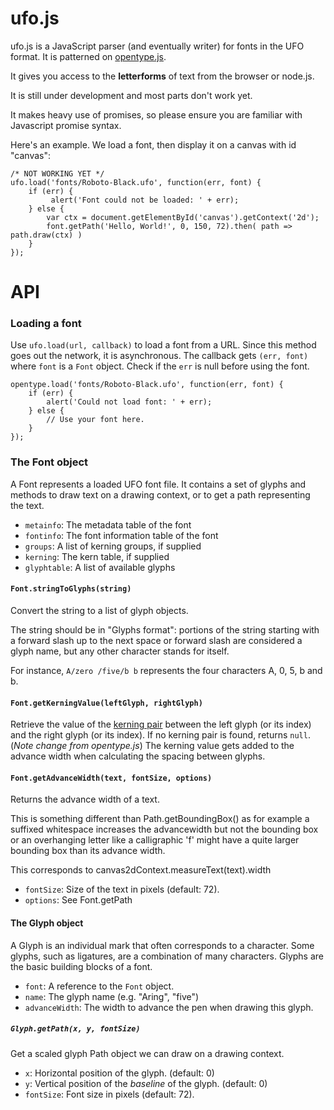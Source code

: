 ufo.js
======

ufo.js is a JavaScript parser (and eventually writer) for fonts in the UFO format. It is patterned on [opentype.js](https://www.github.com/nodebox/opentype.js).

It gives you access to the <strong>letterforms</strong> of text from the browser or node.js.

It is still under development and most parts don't work yet.

It makes heavy use of promises, so please ensure you are familiar with Javascript promise syntax.

Here's an example. We load a font, then display it on a canvas with id "canvas":

    /* NOT WORKING YET */
    ufo.load('fonts/Roboto-Black.ufo', function(err, font) {
        if (err) {
             alert('Font could not be loaded: ' + err);
        } else {
            var ctx = document.getElementById('canvas').getContext('2d');
            font.getPath('Hello, World!', 0, 150, 72).then( path => path.draw(ctx) )
        }
    });


API
===
### Loading a font
Use `ufo.load(url, callback)` to load a font from a URL. Since this method goes out the network, it is asynchronous.
The callback gets `(err, font)` where `font` is a `Font` object. Check if the `err` is null before using the font.

    opentype.load('fonts/Roboto-Black.ufo', function(err, font) {
        if (err) {
            alert('Could not load font: ' + err);
        } else {
            // Use your font here.
        }
    });

### The Font object

A Font represents a loaded UFO font file. It contains a set of glyphs and methods to draw text on a drawing context, or to get a path representing the text.

* `metainfo`: The metadata table of the font
* `fontinfo`: The font information table of the font
* `groups`: A list of kerning groups, if supplied
* `kerning`: The kern table, if supplied
* `glyphtable`: A list of available glyphs

#### `Font.stringToGlyphs(string)`
Convert the string to a list of glyph objects.

The string should be in "Glyphs format": portions of the string starting with a forward slash up to the next space or forward slash are considered a glyph name, but any other character stands for itself.

For instance, `A/zero /five/b b` represents the four characters A, 0, 5, b and b.

#### `Font.getKerningValue(leftGlyph, rightGlyph)`
Retrieve the value of the [kerning pair](https://en.wikipedia.org/wiki/Kerning) between the left glyph (or its index) and the right glyph (or its index). If no kerning pair is found, returns `null`. (*Note change from opentype.js*) The kerning value gets added to the advance width when calculating the spacing between glyphs.

#### `Font.getAdvanceWidth(text, fontSize, options)`
Returns the advance width of a text.

This is something different than Path.getBoundingBox() as for example a
suffixed whitespace increases the advancewidth but not the bounding box
or an overhanging letter like a calligraphic 'f' might have a quite larger
bounding box than its advance width.

This corresponds to canvas2dContext.measureText(text).width
* `fontSize`: Size of the text in pixels (default: 72).
* `options`: See Font.getPath

#### The Glyph object
A Glyph is an individual mark that often corresponds to a character. Some glyphs, such as ligatures, are a combination of many characters. Glyphs are the basic building blocks of a font.

* `font`: A reference to the `Font` object.
* `name`: The glyph name (e.g. "Aring", "five")
* `advanceWidth`: The width to advance the pen when drawing this glyph.

##### `Glyph.getPath(x, y, fontSize)`
Get a scaled glyph Path object we can draw on a drawing context.
* `x`: Horizontal position of the glyph. (default: 0)
* `y`: Vertical position of the *baseline* of the glyph. (default: 0)
* `fontSize`: Font size in pixels (default: 72).

